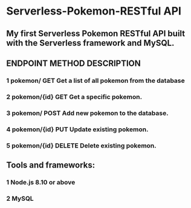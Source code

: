 # Serverless-Pokemon-RESTful API

## My first Serverless Pokemon RESTful API built with the Serverless framework and MySQL.

## ENDPOINT METHOD DESCRIPTION

### 1 pokemon/ GET Get a list of all pokemon from the database

### 2 pokemon/{id} GET Get a specific pokemon.

### 3 pokemon/ POST Add new pokemon to the database.

### 4 pokemon/{id} PUT Update existing pokemon.

### 5 pokemon/{id} DELETE Delete existing pokemon.

## Tools and frameworks:

### 1 Node.js 8.10 or above

### 2 MySQL
